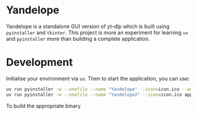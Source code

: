 # Yandelope

Yandelope is a standalone GUI version of yt-dlp which is built using `pyinstaller` and `tkinter`. This project is more an experiment for learning `uv` and `pyinstaller` more than building a complete application.

# Development

Initialise your environment via `uv`. Then to start the application, you can use:

```sh
uv run pyinstaller -w --onefile --name "Yandelope" --icon=icon.ico --add-data="icon.ico:." --add-data="icon.png:." app.py
uv run pyinstaller -w --onefile --name "Yandelope2" --icon=icon.ico app2.py
```

To build the appropriate binary

